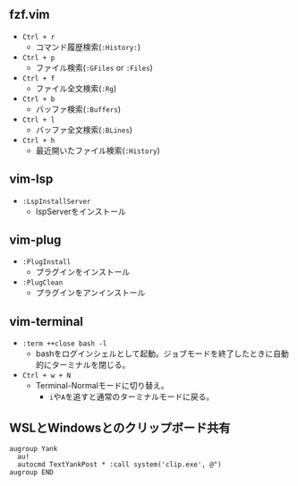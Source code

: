 
## fzf.vim

- `Ctrl + r`
  - コマンド履歴検索(`:History:`)
- `Ctrl + p`
  - ファイル検索(`:GFiles` or `:Files`)
- `Ctrl + f`
  - ファイル全文検索(`:Rg`)
- `Ctrl + b`
  - バッファ検索(`:Buffers`)
- `Ctrl + l`
  - バッファ全文検索(`:BLines`)
- `Ctrl + h`
  - 最近開いたファイル検索(`:History`)

## vim-lsp

- `:LspInstallServer`
  - lspServerをインストール

## vim-plug

- `:PlugInstall`
  - プラグインをインストール
- `:PlugClean`
  - プラグインをアンインストール

## vim-terminal

- `:term ++close bash -l`
  - bashをログインシェルとして起動。ジョブモードを終了したときに自動的にターミナルを閉じる。
- `Ctrl + w + N`
  - Terminal-Normalモードに切り替え。
	- `i`や`A`を追すと通常のターミナルモードに戻る。

## WSLとWindowsとのクリップボード共有

```
augroup Yank
  au!
  autocmd TextYankPost * :call system('clip.exe', @")
augroup END
```
